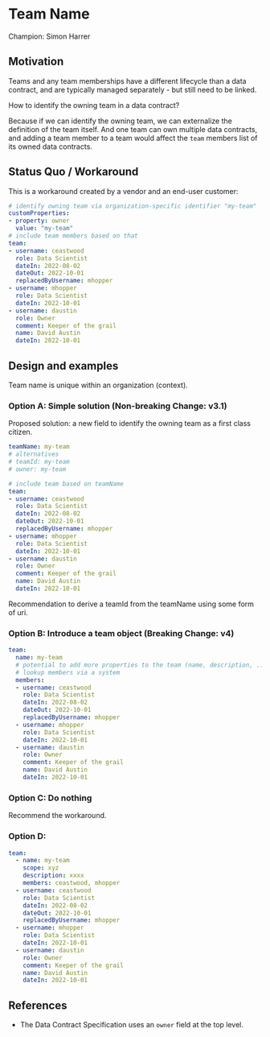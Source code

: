 # Team Name

Champion: Simon Harrer

## Motivation

Teams and any team memberships have a different lifecycle than a data contract, and are typically managed separately - but still need to be linked.

How to identify the owning team in a data contract?

Because if we can identify the owning team, we can externalize the definition of the team itself.
And one team can own multiple data contracts, and adding a team member to a team would affect the `team` members list of its owned data contracts.

## Status Quo / Workaround

This is a workaround created by a vendor and an end-user customer:

```yaml
# identify owning team via organization-specific identifier "my-team"
customProperties:
- property: owner
  value: "my-team"
# include team members based on that
team:
- username: ceastwood
  role: Data Scientist
  dateIn: 2022-08-02
  dateOut: 2022-10-01
  replacedByUsername: mhopper
- username: mhopper
  role: Data Scientist
  dateIn: 2022-10-01
- username: daustin
  role: Owner
  comment: Keeper of the grail
  name: David Austin
  dateIn: 2022-10-01
```


## Design and examples

Team name is unique within an organization (context).

### Option A: Simple solution (Non-breaking Change: v3.1)

Proposed solution: a new field to identify the owning team as a first class citizen.

```yaml
teamName: my-team
# alternatives
# teamId: my-team
# owner: my-team

# include team based on teamName
team:
- username: ceastwood
  role: Data Scientist
  dateIn: 2022-08-02
  dateOut: 2022-10-01
  replacedByUsername: mhopper
- username: mhopper
  role: Data Scientist
  dateIn: 2022-10-01
- username: daustin
  role: Owner
  comment: Keeper of the grail
  name: David Austin
  dateIn: 2022-10-01
```

Recommendation to derive a teamId from the teamName using some form of uri.

### Option B: Introduce a team object (Breaking Change: v4)

```yaml
team:
  name: my-team
  # potential to add more properties to the team (name, description, ...)
  # lookup members via a system
  members:
  - username: ceastwood
    role: Data Scientist
    dateIn: 2022-08-02
    dateOut: 2022-10-01
    replacedByUsername: mhopper
  - username: mhopper
    role: Data Scientist
    dateIn: 2022-10-01
  - username: daustin
    role: Owner
    comment: Keeper of the grail
    name: David Austin
    dateIn: 2022-10-01
```

### Option C: Do nothing

Recommend the workaround.

### Option D: 

```yaml
team:
  - name: my-team
    scope: xyz
    description: xxxx
    members: ceastwood, mhopper
  - username: ceastwood
    role: Data Scientist
    dateIn: 2022-08-02
    dateOut: 2022-10-01
    replacedByUsername: mhopper
  - username: mhopper
    role: Data Scientist
    dateIn: 2022-10-01
  - username: daustin
    role: Owner
    comment: Keeper of the grail
    name: David Austin
    dateIn: 2022-10-01
```

## References

- The Data Contract Specification uses an `owner` field at the top level.
